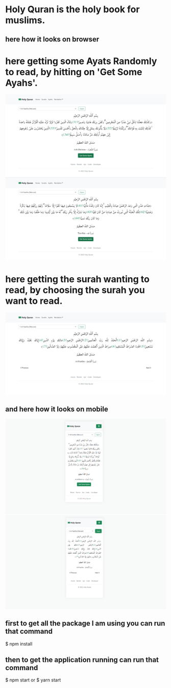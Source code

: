 # Holy Quran is the holy book for muslims.
## here how it looks on browser
# here getting some Ayats Randomly to read, by hitting on 'Get Some Ayahs'.
![](./preview/desktop0.PNG)
![](./preview/desktop1.PNG)

# here getting the surah wanting to read, by choosing the surah you want to read.
![](./preview/desktop2.PNG)

## and here how it looks on mobile
![](./preview/mobile1.PNG)
![](./preview/mobile2.PNG)



## first to get all the package I am using you can run that command 
$ npm install


## then to get the application running can run that command 
$ npm start
or 
$ yarn start
